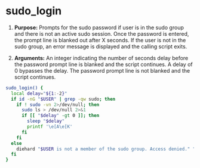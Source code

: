 # sudo_login

1. **Purpose:** Prompts for the sudo password if user is in the sudo group and there is not an active sudo session. Once the password is entered, the prompt line is blanked out after X seconds. If the user is not in the sudo group, an error message is displayed and the calling script exits.

2. **Arguments:** An integer indicating the number of seconds delay before the password prompt line is blanked and the script continues. A delay of 0 bypasses the delay. The password prompt line is not blanked and the script continues.

```bash
sudo_login() {
  local delay="${1:-2}"
  if id -nG "$USER" | grep -qw sudo; then
    if ! sudo -vn 2>/dev/null; then
      sudo ls > /dev/null 2>&1
      if [[ "$delay" -gt 0 ]]; then
        sleep "$delay"
        printf '\e[A\e[K'
      fi
    fi
  else
    diehard "$USER is not a member of the sudo group. Access denied." "This incident will be reported to Big Brother."
  fi
}
```
